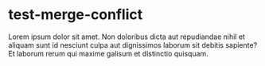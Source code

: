 # test-merge-conflict
Lorem ipsum dolor sit amet. 
Non doloribus dicta aut repudiandae nihil et aliquam sunt id nesciunt culpa aut dignissimos laborum sit debitis sapiente?
Et laborum rerum qui maxime galisum et distinctio quisquam.
